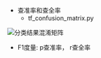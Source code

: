 * 查准率和查全率
    * tf_confusion_matrix.py

    
![分类结果混淆矩阵](readme/10.331-confusion_matrix.jpg)

* F1度量: p查准率， r查全率


